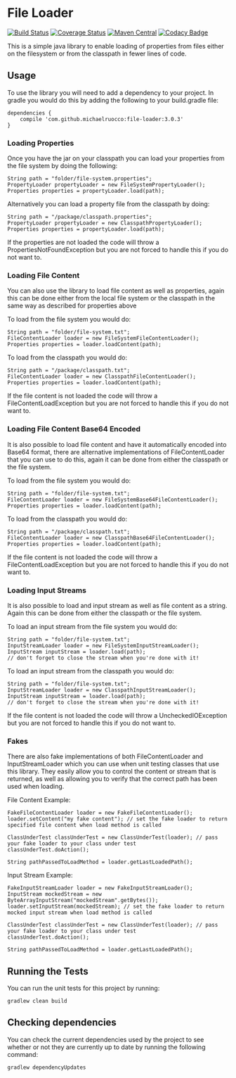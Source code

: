 # File Loader

[![Build Status](https://travis-ci.org/michaelruocco/file-loader.svg?branch=master)](https://travis-ci.org/michaelruocco/file-loader)
[![Coverage Status](https://coveralls.io/repos/github/michaelruocco/file-loader/badge.svg?branch=master)](https://coveralls.io/github/michaelruocco/file-loader?branch=master)
[![Maven Central](https://maven-badges.herokuapp.com/maven-central/com.github.michaelruocco/file-loader/badge.svg)](https://maven-badges.herokuapp.com/maven-central/com.github.michaelruocco/file-loader)
[![Codacy Badge](https://api.codacy.com/project/badge/Grade/f2ee600bb48147589686ee5a78104275)](https://www.codacy.com/app/michael-ruocco/file-loader?utm_source=github.com&amp;utm_medium=referral&amp;utm_content=michaelruocco/file-loader&amp;utm_campaign=Badge_Grade)

This is a simple java library to enable loading of properties from files
either on the filesystem or from the classpath in fewer lines of code.

## Usage

To use the library you will need to add a dependency to your project. In
gradle you would do this by adding the following to your build.gradle file:

```
dependencies {
    compile 'com.github.michaelruocco:file-loader:3.0.3'
}
```

### Loading Properties

Once you have the jar on your classpath you can load your properties from
the file system by doing the following:

```
String path = "folder/file-system.properties";
PropertyLoader propertyLoader = new FileSystemPropertyLoader();
Properties properties = propertyLoader.load(path);
```

Alternatively you can load a property file from the classpath by doing:

```
String path = "/package/classpath.properties";
PropertyLoader propertyLoader = new ClasspathPropertyLoader();
Properties properties = propertyLoader.load(path);
```

If the properties are not loaded the code will throw a PropertiesNotFoundException
but you are not forced to handle this if you do not want to.

### Loading File Content

You can also use the library to load file content as well as properties, again this
can be done either from the local file system or the classpath in the same way as
described for properties above

To load from the file system you would do:

```
String path = "folder/file-system.txt";
FileContentLoader loader = new FileSystemFileContentLoader();
Properties properties = loader.loadContent(path);
```

To load from the classpath you would do:

```
String path = "/package/classpath.txt";
FileContentLoader loader = new ClasspathFileContentLoader();
Properties properties = loader.loadContent(path);
```

If the file content is not loaded the code will throw a FileContentLoadException
but you are not forced to handle this if you do not want to.

### Loading File Content Base64 Encoded

It is also possible to load file content and have it automatically
encoded into Base64 format, there are alternative implementations of 
FileContentLoader that you can use to do this, again it can be done
from either the classpath or the file system.

To load from the file system you would do:

```
String path = "folder/file-system.txt";
FileContentLoader loader = new FileSystemBase64FileContentLoader();
Properties properties = loader.loadContent(path);
```

To load from the classpath you would do:

```
String path = "/package/classpath.txt";
FileContentLoader loader = new ClasspathBase64FileContentLoader();
Properties properties = loader.loadContent(path);
```

If the file content is not loaded the code will throw a FileContentLoadException
but you are not forced to handle this if you do not want to.

### Loading Input Streams

It is also possible to load and input stream as well as file content
as a string. Again this can be done from either the classpath or
the file system.

To load an input stream from the file system you would do:

```
String path = "folder/file-system.txt";
InputStreamLoader loader = new FileSystemInputStreamLoader();
InputStream inputStream = loader.load(path);
// don't forget to close the stream when you're done with it!
```

To load an input stream from the classpath you would do:

```
String path = "folder/file-system.txt";
InputStreamLoader loader = new ClasspathInputStreamLoader();
InputStream inputStream = loader.load(path);
// don't forget to close the stream when you're done with it!
```

If the file content is not loaded the code will throw a UncheckedIOException
but you are not forced to handle this if you do not want to.

### Fakes

There are also fake implementations of both FileContentLoader
and InputStreamLoader which you can use when unit testing classes
that use this library. They easily allow you to control the content
or stream that is returned, as well as allowing you to verify that
the correct path has been used when loading.

File Content Example:

```
FakeFileContentLoader loader = new FakeFileContentLoader();
loader.setContent("my fake content"); // set the fake loader to return specified file content when load method is called

ClassUnderTest classUnderTest = new ClassUnderTest(loader); // pass your fake loader to your class under test
classUnderTest.doAction();

String pathPassedToLoadMethod = loader.getLastLoadedPath();
```

Input Stream Example:

```
FakeInputStreamLoader loader = new FakeInputStreamLoader();
InputStream mockedStream = new ByteArrayInputStream("mockedStream".getBytes());
loader.setInputStream(mockedStream); // set the fake loader to return mocked input stream when load method is called

ClassUnderTest classUnderTest = new ClassUnderTest(loader); // pass your fake loader to your class under test
classUnderTest.doAction();

String pathPassedToLoadMethod = loader.getLastLoadedPath();
```

## Running the Tests

You can run the unit tests for this project by running:

```
gradlew clean build
```

## Checking dependencies

You can check the current dependencies used by the project to see whether
or not they are currently up to date by running the following command:

```
gradlew dependencyUpdates
```